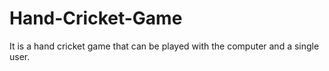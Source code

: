 # Hand-Cricket-Game
It is a hand cricket game that can be played with the computer and a single user.

